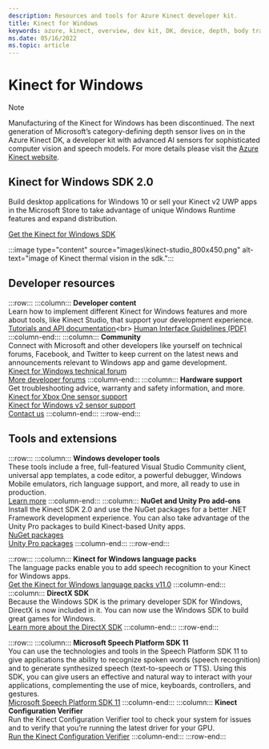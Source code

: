 ```yaml
---
description: Resources and tools for Azure Kinect developer kit.
title: Kinect for Windows
keywords: azure, kinect, overview, dev kit, DK, device, depth, body tracking, speech, cognitive services, SDKs, SDK, firmware
ms.date: 05/16/2022
ms.topic: article
---
```


# Kinect for Windows

> [!Note]
> Manufacturing of the Kinect for Windows has been discontinued. The next generation of Microsoft’s category-defining depth sensor lives on in the Azure Kinect DK, a developer kit with advanced AI sensors for sophisticated computer vision and speech models. For more details please visit the [Azure Kinect website](https://www.azure.com/kinect).

## Kinect for Windows SDK 2.0

Build desktop applications for Windows 10 or sell your Kinect v2 UWP apps in the Microsoft Store to take advantage of unique Windows Runtime features and expand distribution.

[Get the Kinect for Windows SDK](https://www.microsoft.com/download/details.aspx?id=44561)

:::image type="content" source="images\kinect-studio_800x450.png" alt-text="image of Kinect thermal vision in the sdk.":::

## Developer resources

:::row:::
    :::column:::
        **Developer content**<br>
        Learn how to implement different Kinect for Windows features and more about tools, like Kinect Studio, that support your development experience.<br>
        [Tutorials and API documentation](https://docs.microsoft.com/previous-versions/windows/kinect/dn799271(v=ieb.10))<br>
        [Human Interface Guidelines (PDF)](https://download.microsoft.com/download/6/7/6/676611B4-1982-47A4-A42E-4CF84E1095A8/KinectHIG.2.0.pdf)
    :::column-end:::
    :::column:::
        **Community**<br>
        Connect with Microsoft and other developers like yourself on technical forums, Facebook, and Twitter to keep current on the latest news and announcements relevant to Windows app and game development.<br>
        [Kinect for Windows technical forum](https://social.msdn.microsoft.com/Forums/en-US/home?forum=kinectv2sdk)<br>
        [More developer forums](https://social.msdn.microsoft.com/Forums/en-US/home?category=kinectsdks)
    :::column-end:::
    :::column:::
        **Hardware support**<br>
        Get troubleshooting advice, warranty and safety information, and more.<br>
        [Kinect for Xbox One sensor support](https://support.xbox.com/xbox-one/accessories/kinect-adapter)<br>
        [Kinect for Windows v2 sensor support](https://support.xbox.com/xbox-on-windows/accessories/kinect-for-windows-v2-setup)<br>
        [Contact us](https://support.xbox.com/)
    :::column-end:::
:::row-end:::

## Tools and extensions

:::row:::
    :::column:::
        **Windows developer tools**<br>
        These tools include a free, full-featured Visual Studio Community client, universal app templates, a code editor, a powerful debugger, Windows Mobile emulators, rich language support, and more, all ready to use in production.<br>
        [Learn more](https://developer.microsoft.com/windows/downloads)
    :::column-end:::
    :::column:::
        **NuGet and Unity Pro add-ons**<br>
        Install the Kinect SDK 2.0 and use the NuGet packages for a better .NET Framework development experience. You can also take advantage of the Unity Pro packages to build Kinect-based Unity apps.<br>
        [NuGet packages](https://go.microsoft.com/fwlink/p/?linkid=507363)<br>
        [Unity Pro packages](https://go.microsoft.com/fwlink/p/?LinkId=513177)
    :::column-end:::
:::row-end:::

:::row:::
    :::column:::
        **Kinect for Windows language packs**<br>
        The language packs enable you to add speech recognition to your Kinect for Windows apps.<br>
        [Get the Kinect for Windows language packs v11.0](https://www.microsoft.com/download/details.aspx?id=34809)
    :::column-end:::
    :::column:::
        **DirectX SDK**<br>
        Because the Windows SDK is the primary developer SDK for Windows, DirectX is now included in it. You can now use the Windows SDK to build great games for Windows.<br>
        [Learn more about the DirectX SDK](https://docs.microsoft.com/windows/win32/directx-sdk--august-2009-)
    :::column-end:::
:::row-end:::

:::row:::
    :::column:::
        **Microsoft Speech Platform SDK 11**<br>
        You can use the technologies and tools in the Speech Platform SDK 11 to give applications the ability to recognize spoken words (speech recognition) and to generate synthesized speech (text-to-speech or TTS). Using this SDK, you can give users an effective and natural way to interact with your applications, complementing the use of mice, keyboards, controllers, and gestures.<br>
        [Microsoft Speech Platform SDK 11](https://www.microsoft.com/download/details.aspx?id=27226)
    :::column-end:::
    :::column:::
        **Kinect Configuration Verifier**<br>
        Run the Kinect Configuration Verifier tool to check your system for issues and to verify that you’re running the latest driver for your GPU.<br>
        [Run the Kinect Configuration Verifier](https://go.microsoft.com/fwlink/p/?LinkID=513889)
    :::column-end:::
:::row-end:::
